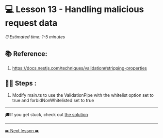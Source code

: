 # 💻 Lesson 13 - Handling malicious request data

###### ⏰ Estimated time: 1-5 minutes

## 📚 Reference:

1. https://docs.nestjs.com/techniques/validation#stripping-properties

## 🏋️‍♀️ Steps :

1. Modify main.ts to use the ValidationPipe with the whitelist option set to true and forbidNonWhitelisted set to true

---

🎓If you get stuck, check out [the solution](SOLUTION.md)

---

[➡️ Next lesson ➡️](../Lesson14/LESSON.md)
